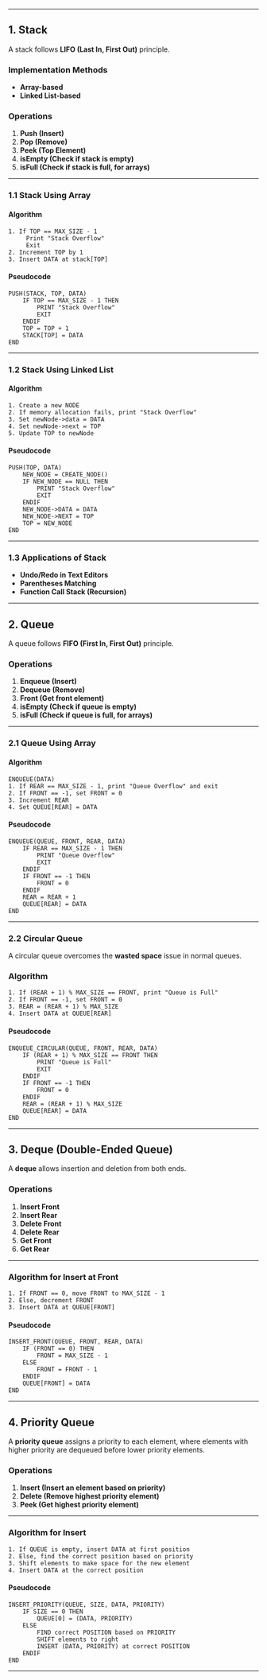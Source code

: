 
---

## **1. Stack**
A stack follows **LIFO (Last In, First Out)** principle.

### **Implementation Methods**
- **Array-based**
- **Linked List-based**

### **Operations**
1. **Push (Insert)**
2. **Pop (Remove)**
3. **Peek (Top Element)**
4. **isEmpty (Check if stack is empty)**
5. **isFull (Check if stack is full, for arrays)**

---

### **1.1 Stack Using Array**
#### **Algorithm**
```
1. If TOP == MAX_SIZE - 1
     Print "Stack Overflow"
     Exit
2. Increment TOP by 1
3. Insert DATA at stack[TOP]
```
#### **Pseudocode**
```
PUSH(STACK, TOP, DATA)
    IF TOP == MAX_SIZE - 1 THEN
        PRINT "Stack Overflow"
        EXIT
    ENDIF
    TOP = TOP + 1
    STACK[TOP] = DATA
END
```

---


### **1.2 Stack Using Linked List**
#### **Algorithm**
```
1. Create a new NODE
2. If memory allocation fails, print "Stack Overflow"
3. Set newNode->data = DATA
4. Set newNode->next = TOP
5. Update TOP to newNode
```
#### **Pseudocode**
```
PUSH(TOP, DATA)
    NEW_NODE = CREATE_NODE()
    IF NEW_NODE == NULL THEN
        PRINT "Stack Overflow"
        EXIT
    ENDIF
    NEW_NODE->DATA = DATA
    NEW_NODE->NEXT = TOP
    TOP = NEW_NODE
END
```

---

### **1.3 Applications of Stack**
- **Undo/Redo in Text Editors**
- **Parentheses Matching**
- **Function Call Stack (Recursion)**

---

## **2. Queue**
A queue follows **FIFO (First In, First Out)** principle.

### **Operations**
1. **Enqueue (Insert)**
2. **Dequeue (Remove)**
3. **Front (Get front element)**
4. **isEmpty (Check if queue is empty)**
5. **isFull (Check if queue is full, for arrays)**

---

### **2.1 Queue Using Array**
#### **Algorithm**
```plaintext
ENQUEUE(DATA)
1. If REAR == MAX_SIZE - 1, print "Queue Overflow" and exit
2. If FRONT == -1, set FRONT = 0
3. Increment REAR
4. Set QUEUE[REAR] = DATA
```
#### **Pseudocode**
```plaintext
ENQUEUE(QUEUE, FRONT, REAR, DATA)
    IF REAR == MAX_SIZE - 1 THEN
        PRINT "Queue Overflow"
        EXIT
    ENDIF
    IF FRONT == -1 THEN
        FRONT = 0
    ENDIF
    REAR = REAR + 1
    QUEUE[REAR] = DATA
END
```

---

### **2.2 Circular Queue**
A circular queue overcomes the **wasted space** issue in normal queues.

### **Algorithm**
```plaintext
1. If (REAR + 1) % MAX_SIZE == FRONT, print "Queue is Full"
2. If FRONT == -1, set FRONT = 0
3. REAR = (REAR + 1) % MAX_SIZE
4. Insert DATA at QUEUE[REAR]
```
#### **Pseudocode**
```plaintext
ENQUEUE_CIRCULAR(QUEUE, FRONT, REAR, DATA)
    IF (REAR + 1) % MAX_SIZE == FRONT THEN
        PRINT "Queue is Full"
        EXIT
    ENDIF
    IF FRONT == -1 THEN
        FRONT = 0
    ENDIF
    REAR = (REAR + 1) % MAX_SIZE
    QUEUE[REAR] = DATA
END
```

---

## **3. Deque (Double-Ended Queue)**
A **deque** allows insertion and deletion from both ends.

### **Operations**
1. **Insert Front**
2. **Insert Rear**
3. **Delete Front**
4. **Delete Rear**
5. **Get Front**
6. **Get Rear**

---

### **Algorithm for Insert at Front**
```plaintext
1. If FRONT == 0, move FRONT to MAX_SIZE - 1
2. Else, decrement FRONT
3. Insert DATA at QUEUE[FRONT]
```
#### **Pseudocode**
```plaintext
INSERT_FRONT(QUEUE, FRONT, REAR, DATA)
    IF (FRONT == 0) THEN
        FRONT = MAX_SIZE - 1
    ELSE
        FRONT = FRONT - 1
    ENDIF
    QUEUE[FRONT] = DATA
END
```

---

## **4. Priority Queue**
A **priority queue** assigns a priority to each element, where elements with higher priority are dequeued before lower priority elements.

### **Operations**
1. **Insert (Insert an element based on priority)**
2. **Delete (Remove highest priority element)**
3. **Peek (Get highest priority element)**

---

### **Algorithm for Insert**
```plaintext
1. If QUEUE is empty, insert DATA at first position
2. Else, find the correct position based on priority
3. Shift elements to make space for the new element
4. Insert DATA at the correct position
```
#### **Pseudocode**
```plaintext
INSERT_PRIORITY(QUEUE, SIZE, DATA, PRIORITY)
    IF SIZE == 0 THEN
        QUEUE[0] = (DATA, PRIORITY)
    ELSE
        FIND correct POSITION based on PRIORITY
        SHIFT elements to right
        INSERT (DATA, PRIORITY) at correct POSITION
    ENDIF
END
```

---
